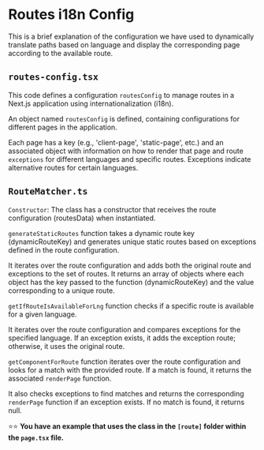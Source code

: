 # Routes i18n Config

This is a brief explanation of the configuration we have used to dynamically translate paths based on language and display the corresponding page according to the available route.

## `routes-config.tsx`

This code defines a configuration `routesConfig` to manage routes in a Next.js application using internationalization (i18n).

An object named `routesConfig` is defined, containing configurations for different pages in the application.

Each page has a key (e.g., 'client-page', 'static-page', etc.) and an associated object with information on how to render that page and route `exceptions` for different languages and specific routes. Exceptions indicate alternative routes for certain languages.

## `RouteMatcher.ts`

`Constructor`: The class has a constructor that receives the route configuration (routesData) when instantiated.

`generateStaticRoutes` function takes a dynamic route key (dynamicRouteKey) and generates unique static routes based on exceptions defined in the route configuration.

It iterates over the route configuration and adds both the original route and exceptions to the set of routes. It returns an array of objects where each object has the key passed to the function (dynamicRouteKey) and the value corresponding to a unique route.

`getIfRouteIsAvailableForLng` function checks if a specific route is available for a given language.

It iterates over the route configuration and compares exceptions for the specified language. If an exception exists, it adds the exception route; otherwise, it uses the original route.

`getComponentForRoute` function iterates over the route configuration and looks for a match with the provided route. If a match is found, it returns the associated `renderPage` function.

It also checks exceptions to find matches and returns the corresponding `renderPage` function if an exception exists.
If no match is found, it returns null.

⭐️⭐️ **You have an example that uses the class in the `[route]` folder within the `page.tsx` file.**
